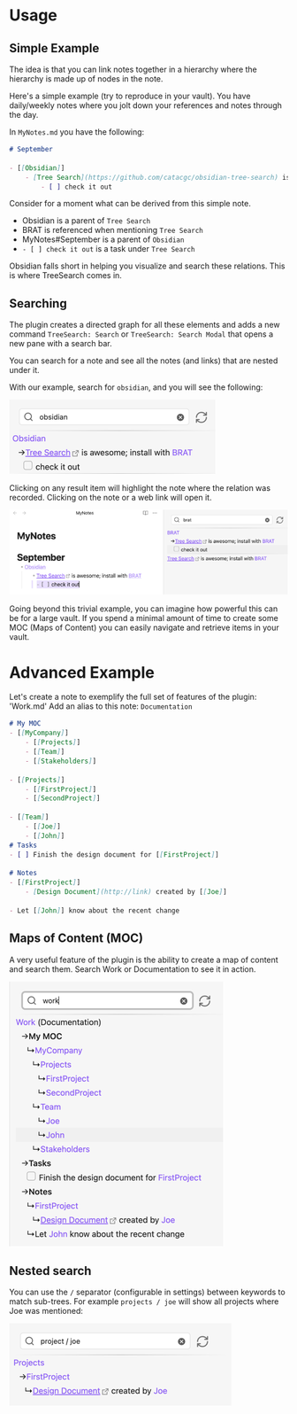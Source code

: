 # Usage

## Simple Example

The idea is that you can link notes together in a hierarchy where the hierarchy is made up of nodes in the note.

Here's a simple example (try to reproduce in your vault). You have daily/weekly notes where you jolt down your references and notes through the day.

In `MyNotes.md` you have the following:

```markdown
# September

- [[Obsidian]]
	- [Tree Search](https://github.com/catacgc/obsidian-tree-search) is awesome; install with [[BRAT]]
		- [ ] check it out 
```

Consider for a moment what can be derived from this simple note.
- Obsidian is a parent of `Tree Search`
- BRAT is referenced when mentioning `Tree Search`
- MyNotes#September is a parent of `Obsidian`
- `- [ ] check it out` is a task under `Tree Search`

Obsidian falls short in helping you visualize and search these relations. This is where TreeSearch comes in.

## Searching

The plugin creates a directed graph for all these elements and adds a new command `TreeSearch: Search` or `TreeSearch: Search Modal` that opens a new pane with a search bar.

You can search for a note and see all the notes (and links) that are nested under it.

With our example, search for `obsidian`, and you will see the following:

![obsidian.png](content/z-old-docs/obsidian.png)

Clicking on any result item will highlight the note where the relation was recorded. Clicking on the note or a web link will open it.

![img.png](content/z-old-docs/click.png)

Going beyond this trivial example, you can imagine how powerful this can be for a large vault.
If you spend a minimal amount of time to create some MOC (Maps of Content) you can easily navigate and retrieve items in your vault.

# Advanced Example

Let's create a note to exemplify the full set of features of the plugin: 'Work.md'
Add an alias to this note: `Documentation`

```markdown
# My MOC
- [[MyCompany]]
	- [[Projects]]
	- [[Team]]
	- [[Stakeholders]]

- [[Projects]]
	- [[FirstProject]]
	- [[SecondProject]]

- [[Team]]
	- [[Joe]]
	- [[John]]
# Tasks
- [ ] Finish the design document for [[FirstProject]]

# Notes
- [[FirstProject]]
	- [Design Document](http://link) created by [[Joe]]

- Let [[John]] know about the recent change
```

## Maps of Content (MOC)

A very useful feature of the plugin is the ability to create a map of content and search them. Search Work or Documentation to see it in action.

![img.png](content/z-old-docs/work.png)


## Nested search

You can use the `/` separator (configurable in settings) between keywords to match sub-trees. For example `projects / joe` will show all projects
where Joe was mentioned:

![img.png](content/z-old-docs/nested.png)
